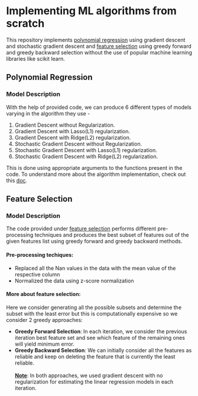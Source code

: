 # Implementing ML algorithms from scratch

This repository implements [polynomial regression](./Polynomial%20Regression) using gradient descent and stochastic gradient descent and [feature selection](./Feature%20Selection/) using greedy forward and greedy backward selection without the use of popular machine learning libraries like scikit learn.

## Polynomial Regression

### Model Description
With the help of provided code, we can produce 6 different types of
models varying in the algorithm they use -
1. Gradient Descent without Regularization.
2. Gradient Descent with Lasso(L1) regularization.
3. Gradient Descent with Ridge(L2) regularization.
4. Stochastic Gradient Descent without Regularization.
5. Stochastic Gradient Descent with Lasso(L1) regularization.
6. Stochastic Gradient Descent with Ridge(L2) regularization.

This is done using appropriate arguments to the functions present in the code.
To understand more about the algorithm implementation, check out this [doc](./Polynomial%20Regression/Assignment1_Polynomial_Regression.pdf).

## Feature Selection

### Model Description
The code provided under [feature selection](./Feature%20Selection/) performs different pre-processing techniques and produces the best subset of features out of the given features list using greedy forward and greedy backward methods.
#### Pre-processing techiques: 
- Replaced all the Nan values in the data with the mean value of the
respective column
- Normalized the data using z-score normalization
#### More about feature selection:
Here we consider generating all the possible subsets and determine the subset with the least error but this is computationally expensive so we consider 2 greedy approaches: 
- **Greedy Forward Selection**: In each iteration, we consider the previous iteration best feature set and see which feature of the remaining ones will yield minimum error.
- **Greedy Backward Selection**: We can initially consider all the features as reliable and keep on deleting the feature that is currently the least reliable.<br><br>
**<u>Note</u>**: In both approaches, we used gradient descent with no
regularization for estimating the linear regression models in each iteration.
